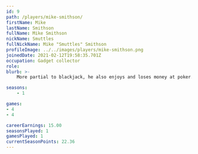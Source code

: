 ```yaml
---
id: 9
path: /players/mike-smithson/
firstName: Mike
lastName: Smithson
fullName: Mike Smithson
nickName: Smuttles
fullNickName: Mike "Smuttles" Smithson
profileImage: ../../images/players/mike-smithson.png
joinedDate: 2021-02-12T19:58:35.701Z
occupation: Gadget collector
role: 
blurb: >-
    More partial to blackjack, he also enjoys and loses money at poker. <br /> His biggest tournament win to date is circa $2. <br /> <strong>You</strong> try saying Smithson way drunk.

seasons:
    - 1

games:
- 4
- 4

careerEarnings: 15.00
seasonsPlayed: 1
gamesPlayed: 1
currentSeasonPoints: 22.36
---
```


